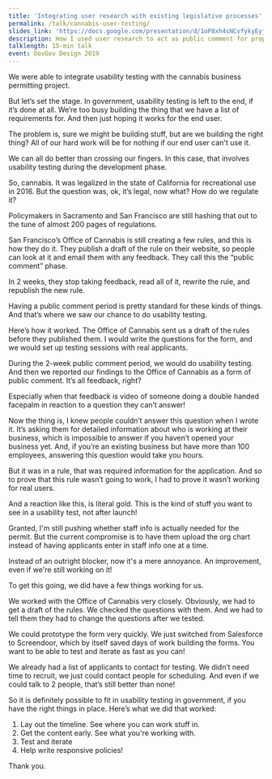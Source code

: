 ```yaml
---
title: 'Integrating user research with existing legislative processes'
permalink: /talk/cannabis-user-testing/
slides_link: 'https://docs.google.com/presentation/d/1oP8xh4sNCvfykyEyj-mt-2JcMVtT0B4uikSyA29S9Jg/edit#slide=id.g59110bae8d_15_219'
description: How I used user research to act as public comment for proposed legislation.
talklength: 15-min talk
event: DovGov Design 2019
---
```


We were able to integrate usability testing with the cannabis business permitting project. 

But let’s set the stage. In government, usability testing is left to the end, if it’s done at all. We’re too busy building the thing that we have a list of requirements for. And then just hoping it works for the end user. 

The problem is, sure we might be building stuff, but are we building the right thing? All of our hard work will be for nothing if our end user can't use it. 

We can all do better than crossing our fingers. In this case, that involves usability testing during the development phase.

So, cannabis. It was legalized in the state of California for recreational use in 2016. But the question was, ok, it’s legal, now what? How do we regulate it?

Policymakers in Sacramento and San Francisco are still hashing that out to the tune of almost 200 pages of regulations. 

San Francisco’s Office of Cannabis is still creating a few rules, and this is how they do it. They publish a draft of the rule on their website, so people can look at it and email them with any feedback. They call this the “public comment” phase.

In 2 weeks, they stop taking feedback, read all of it, rewrite the rule, and republish the new rule.

Having a public comment period is pretty standard for these kinds of things. And that’s where we saw our chance to do usability testing.

Here’s how it worked. The Office of Cannabis sent us a draft of the rules before they published them. I would write the questions for the form, and we would set up testing sessions with real applicants.

During the 2-week public comment period, we would do usability testing. And then we reported our findings to the Office of Cannabis as a form of public comment. It’s all feedback, right?

Especially when that feedback is video of someone doing a double handed facepalm in reaction to a question they can’t answer! 

Now the thing is, I knew people couldn’t answer this question when I wrote it. It’s asking them for detailed information about who is working at their business, which is impossible to answer if you haven’t opened your business yet. And, if you’re an existing business but have more than 100 employees, answering this question would take you hours.

But it was in a rule, that was required information for the application. And so to prove that this rule wasn’t going to work, I had to prove it wasn’t working for real users. 

And a reaction like this, is literal gold. This is the kind of stuff you want to see in a usability test, not after launch!

Granted, I'm still pushing whether staff info is actually needed for the permit. But the current compromise is to have them upload the org chart instead of having applicants enter in staff info one at a time. 

Instead of an outright blocker, now it's a mere annoyance. An improvement, even if we're still working on it!

To get this going, we did have a few things working for us. 

We worked with the Office of Cannabis very closely. Obviously, we had to get a draft of the rules. We checked the questions with them. And we had to tell them they had to change the questions after we tested. 

We could prototype the form very quickly. We just switched from Salesforce to Screendoor, which by itself saved days of work building the forms. You want to be able to test and iterate as fast as you can!

We already had a list of applicants to contact for testing. We didn’t need time to recruit, we just could contact people for scheduling. And even if we could talk to 2 people, that’s still better than none!

So it is definitely possible to fit in usability testing in government, if you have the right things in place. Here’s what we did that worked:
1. Lay out the timeline. See where you can work stuff in. 
2. Get the content early. See what you're working with. 
3. Test and iterate
4. Help write responsive policies!

Thank you.